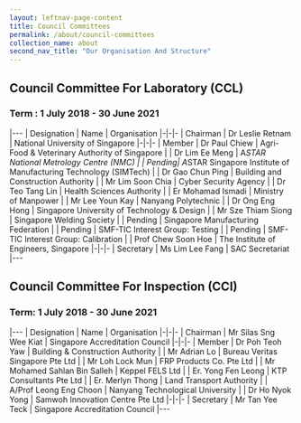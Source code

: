 ```yaml
---
layout: leftnav-page-content
title: Council Committees
permalink: /about/council-committees
collection_name: about
second_nav_title: "Our Organisation And Structure"
---
```


## Council Committee For Laboratory (CCL)
### Term : 1 July 2018 - 30 June 2021
|---
| Designation | Name | Organisation
|-|-|-
| Chairman | Dr Leslie Retnam | National University of Singapore
|-|-|-
| Member | Dr Paul Chiew | Agri-Food & Veterinary Authority of Singapore
| | Dr Lim Ee Meng | A*STAR National Metrology Centre (NMC)
| | Pending| A*STAR Singapore Institute of Manufacturing Technology (SIMTech)
| | Dr Gao Chun Ping | Building and Construction Authority
| | Mr Lim Soon Chia | Cyber Security Agency
| | Dr Teo Tang Lin | Health Sciences Authority
| | Er Mohamad Ismadi | Ministry of Manpower
| | Mr Lee Youn Kay | Nanyang Polytechnic
| | Dr Ong Eng Hong | Singapore University of Technology & Design
| | Mr Sze Thiam Siong | Singapore Welding Society 
| | Pending | Singapore Manufacturing Federation
| | Pending | SMF-TIC Interest Group: Testing
| | Pending | SMF-TIC Interest Group: Calibration
| | Prof Chew Soon Hoe | The Institute of Engineers, Singapore 
|-|-|-
| Secretary | Ms Lim Lee Fang | SAC Secretariat
|---

## Council Committee For Inspection (CCI)
### Term: 1 July 2018 - 30 June 2021
|---
| Designation | Name | Organisation
|-|-|-
| Chairman | Mr Silas Sng Wee Kiat | Singapore Accreditation Council
|-|-|-
| Member | Dr Poh Teoh Yaw | Building & Construction Authority
| | Mr Adrian Lo | Bureau Veritas Singapore Pte Ltd
| | Mr Loh Lock Mun | FRP Products Co. Pte Ltd
| | Mr Mohamed Sahlan Bin Salleh | Keppel FELS Ltd
| | Er. Yong Fen Leong | KTP Consultants Pte Ltd
| | Er. Merlyn Thong | Land Transport Authority
| | A/Prof Leong Eng Choon | Nanyang Technological University
| | Dr Ho Nyok Yong | Samwoh Innovation Centre Pte Ltd
|-|-|-
| Secretary | Mr Tan Yee Teck | Singapore Accreditation Council
|---

